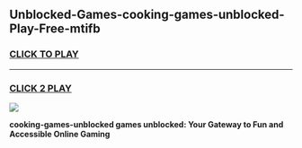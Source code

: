 
## Unblocked-Games-cooking-games-unblocked-Play-Free-mtifb
<h3>
<a href="https://premium76.site?title=cooking-games-unblocked&ref=23A">CLICK TO PLAY</a></h3>
<hr>

<h3>
<a href="https://premium76.site?title=cooking-games-unblocked&ref=23A">CLICK 2 PLAY</a>
  
</h3>

<a href="https://premium76.site?title=cooking-games-unblocked&ref=23A"><img src="https://clearcache.store/games.png"></a>


**cooking-games-unblocked games unblocked: Your Gateway to Fun and Accessible Online Gaming**
